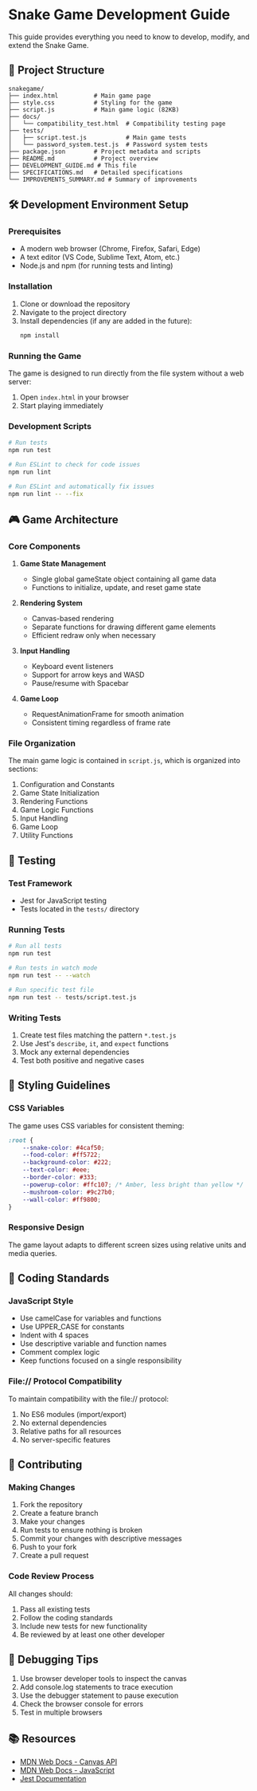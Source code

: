 # Snake Game Development Guide

This guide provides everything you need to know to develop, modify, and extend the Snake Game.

## 📁 Project Structure

```
snakegame/
├── index.html          # Main game page
├── style.css           # Styling for the game
├── script.js           # Main game logic (82KB)
├── docs/
│   └── compatibility_test.html  # Compatibility testing page
├── tests/
│   ├── script.test.js           # Main game tests
│   └── password_system.test.js  # Password system tests
├── package.json        # Project metadata and scripts
├── README.md           # Project overview
├── DEVELOPMENT_GUIDE.md # This file
├── SPECIFICATIONS.md   # Detailed specifications
└── IMPROVEMENTS_SUMMARY.md # Summary of improvements
```

## 🛠️ Development Environment Setup

### Prerequisites

- A modern web browser (Chrome, Firefox, Safari, Edge)
- A text editor (VS Code, Sublime Text, Atom, etc.)
- Node.js and npm (for running tests and linting)

### Installation

1. Clone or download the repository
2. Navigate to the project directory
3. Install dependencies (if any are added in the future):
    ```bash
    npm install
    ```

### Running the Game

The game is designed to run directly from the file system without a web server:

1. Open `index.html` in your browser
2. Start playing immediately

### Development Scripts

```bash
# Run tests
npm run test

# Run ESLint to check for code issues
npm run lint

# Run ESLint and automatically fix issues
npm run lint -- --fix
```

## 🎮 Game Architecture

### Core Components

1. **Game State Management**

    - Single global gameState object containing all game data
    - Functions to initialize, update, and reset game state

2. **Rendering System**

    - Canvas-based rendering
    - Separate functions for drawing different game elements
    - Efficient redraw only when necessary

3. **Input Handling**

    - Keyboard event listeners
    - Support for arrow keys and WASD
    - Pause/resume with Spacebar

4. **Game Loop**
    - RequestAnimationFrame for smooth animation
    - Consistent timing regardless of frame rate

### File Organization

The main game logic is contained in `script.js`, which is organized into sections:

1. Configuration and Constants
2. Game State Initialization
3. Rendering Functions
4. Game Logic Functions
5. Input Handling
6. Game Loop
7. Utility Functions

## 🧪 Testing

### Test Framework

- Jest for JavaScript testing
- Tests located in the `tests/` directory

### Running Tests

```bash
# Run all tests
npm run test

# Run tests in watch mode
npm run test -- --watch

# Run specific test file
npm run test -- tests/script.test.js
```

### Writing Tests

1. Create test files matching the pattern `*.test.js`
2. Use Jest's `describe`, `it`, and `expect` functions
3. Mock any external dependencies
4. Test both positive and negative cases

## 🎨 Styling Guidelines

### CSS Variables

The game uses CSS variables for consistent theming:

```css
:root {
    --snake-color: #4caf50;
    --food-color: #ff5722;
    --background-color: #222;
    --text-color: #eee;
    --border-color: #333;
    --powerup-color: #ffc107; /* Amber, less bright than yellow */
    --mushroom-color: #9c27b0;
    --wall-color: #ff9800;
}
```

### Responsive Design

The game layout adapts to different screen sizes using relative units and media queries.

## 🔧 Coding Standards

### JavaScript Style

- Use camelCase for variables and functions
- Use UPPER_CASE for constants
- Indent with 4 spaces
- Use descriptive variable and function names
- Comment complex logic
- Keep functions focused on a single responsibility

### File:// Protocol Compatibility

To maintain compatibility with the file:// protocol:

1. No ES6 modules (import/export)
2. No external dependencies
3. Relative paths for all resources
4. No server-specific features

## 🚀 Contributing

### Making Changes

1. Fork the repository
2. Create a feature branch
3. Make your changes
4. Run tests to ensure nothing is broken
5. Commit your changes with descriptive messages
6. Push to your fork
7. Create a pull request

### Code Review Process

All changes should:

1. Pass all existing tests
2. Follow the coding standards
3. Include new tests for new functionality
4. Be reviewed by at least one other developer

## 🐛 Debugging Tips

1. Use browser developer tools to inspect the canvas
2. Add console.log statements to trace execution
3. Use the debugger statement to pause execution
4. Check the browser console for errors
5. Test in multiple browsers

## 📚 Resources

- [MDN Web Docs - Canvas API](https://developer.mozilla.org/en-US/docs/Web/API/Canvas_API)
- [MDN Web Docs - JavaScript](https://developer.mozilla.org/en-US/docs/Web/JavaScript)
- [Jest Documentation](https://jestjs.io/docs/getting-started)
